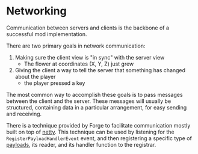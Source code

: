 Networking
==========

Communication between servers and clients is the backbone of a successful mod implementation.

There are two primary goals in network communication:

1. Making sure the client view is "in sync" with the server view
    - The flower at coordinates (X, Y, Z) just grew
2. Giving the client a way to tell the server that something has changed about the player
    - the player pressed a key

The most common way to accomplish these goals is to pass messages between the client and the server. These messages will usually be structured, containing data in a particular arrangement, for easy sending and receiving.

There is a technique provided by Forge to facilitate communication mostly built on top of [netty][].
This technique can be used by listening for the `RegisterPayloadHandlerEvent` event, and then registering a specific type of [payloads][], its reader, and its handler function to the registrar.

[netty]: https://netty.io "Netty Website"
[payloads]: ./payload.md "Registering custom Payloads"
